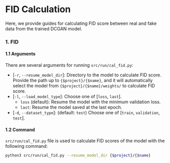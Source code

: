# FID Calculation
Here, we provide guides for calculating FID score between real and fake data from the trained DCGAN model.

### 1. FID
#### 1.1 Arguments
There are several arguments for running `src/run/cal_fid.py`:
* [`-r`, `--resume_model_dir`]: Directory to the model to calculate FID score. Provide the path up to `{$project}/{$name}`, and it will automatically select the model from `{$project}/{$name}/weights/` to calculate FID score.
* [`-l`, `--load_model_type`]: Choose one of [`loss`, `last`].
    * `loss` (default): Resume the model with the minimum validation loss.
    * `last`: Resume the model saved at the last epoch.
* [`-d`, `--dataset_type`]: (default: `test`) Choose one of [`train`, `validation`, `test`].


#### 1.2 Command
`src/run/cal_fid.py` file is used to calculate FID scores of the model with the following command:
```bash
python3 src/run/cal_fid.py --resume_model_dir {$project}/{$name}
```